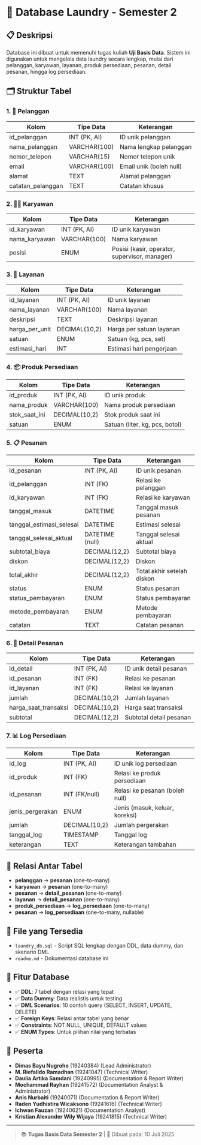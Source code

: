 # 🧺 Database Laundry - Semester 2

## 📋 Deskripsi
Database ini dibuat untuk memenuhi tugas kuliah **Uji Basis Data**. Sistem ini digunakan untuk mengelola data laundry secara lengkap, mulai dari pelanggan, karyawan, layanan, produk persediaan, pesanan, detail pesanan, hingga log persediaan.

## 🗂️ Struktur Tabel

### 1. 👤 **Pelanggan**
| Kolom            | Tipe Data         | Keterangan                |
|------------------|------------------|---------------------------|
| id_pelanggan     | INT (PK, AI)     | ID unik pelanggan         |
| nama_pelanggan   | VARCHAR(100)     | Nama lengkap pelanggan    |
| nomor_telepon    | VARCHAR(15)      | Nomor telepon unik        |
| email            | VARCHAR(100)     | Email unik (boleh null)   |
| alamat           | TEXT             | Alamat pelanggan          |
| catatan_pelanggan| TEXT             | Catatan khusus            |

### 2. 👨‍💼 **Karyawan**
| Kolom         | Tipe Data     | Keterangan            |
|---------------|--------------|-----------------------|
| id_karyawan   | INT (PK, AI) | ID unik karyawan      |
| nama_karyawan | VARCHAR(100) | Nama karyawan         |
| posisi        | ENUM         | Posisi (kasir, operator, supervisor, manager) |

### 3. 🧼 **Layanan**
| Kolom          | Tipe Data      | Keterangan                |
|----------------|---------------|---------------------------|
| id_layanan     | INT (PK, AI)  | ID unik layanan           |
| nama_layanan   | VARCHAR(100)  | Nama layanan              |
| deskripsi      | TEXT          | Deskripsi layanan         |
| harga_per_unit | DECIMAL(10,2) | Harga per satuan layanan  |
| satuan         | ENUM          | Satuan (kg, pcs, set)     |
| estimasi_hari  | INT           | Estimasi hari pengerjaan  |

### 4. 📦 **Produk Persediaan**
| Kolom         | Tipe Data      | Keterangan                |
|---------------|---------------|---------------------------|
| id_produk     | INT (PK, AI)  | ID unik produk            |
| nama_produk   | VARCHAR(100)  | Nama produk persediaan    |
| stok_saat_ini | DECIMAL(10,2) | Stok produk saat ini      |
| satuan        | ENUM          | Satuan (liter, kg, pcs, botol) |

### 5. 📋 **Pesanan**
| Kolom                  | Tipe Data         | Keterangan                        |
|------------------------|------------------|-----------------------------------|
| id_pesanan             | INT (PK, AI)     | ID unik pesanan                   |
| id_pelanggan           | INT (FK)         | Relasi ke pelanggan               |
| id_karyawan            | INT (FK)         | Relasi ke karyawan                |
| tanggal_masuk          | DATETIME         | Tanggal masuk pesanan             |
| tanggal_estimasi_selesai| DATETIME        | Estimasi selesai                  |
| tanggal_selesai_aktual | DATETIME (null)  | Tanggal selesai aktual            |
| subtotal_biaya         | DECIMAL(12,2)    | Subtotal biaya                    |
| diskon                 | DECIMAL(12,2)    | Diskon                            |
| total_akhir            | DECIMAL(12,2)    | Total akhir setelah diskon        |
| status                 | ENUM             | Status pesanan                    |
| status_pembayaran      | ENUM             | Status pembayaran                 |
| metode_pembayaran      | ENUM             | Metode pembayaran                 |
| catatan                | TEXT             | Catatan pesanan                   |

### 6. 📝 **Detail Pesanan**
| Kolom                | Tipe Data      | Keterangan                |
|----------------------|---------------|---------------------------|
| id_detail            | INT (PK, AI)  | ID unik detail pesanan    |
| id_pesanan           | INT (FK)      | Relasi ke pesanan         |
| id_layanan           | INT (FK)      | Relasi ke layanan         |
| jumlah               | DECIMAL(10,2) | Jumlah layanan            |
| harga_saat_transaksi | DECIMAL(10,2) | Harga saat transaksi      |
| subtotal             | DECIMAL(12,2) | Subtotal detail pesanan   |

### 7. 📊 **Log Persediaan**
| Kolom            | Tipe Data      | Keterangan                |
|------------------|---------------|---------------------------|
| id_log           | INT (PK, AI)  | ID unik log persediaan    |
| id_produk        | INT (FK)      | Relasi ke produk persediaan |
| id_pesanan       | INT (FK/null) | Relasi ke pesanan (boleh null) |
| jenis_pergerakan | ENUM          | Jenis (masuk, keluar, koreksi) |
| jumlah           | DECIMAL(10,2) | Jumlah pergerakan         |
| tanggal_log      | TIMESTAMP     | Tanggal log               |
| keterangan       | TEXT          | Keterangan tambahan       |

## 🔗 Relasi Antar Tabel
- **pelanggan** → **pesanan** (one-to-many)
- **karyawan** → **pesanan** (one-to-many)
- **pesanan** → **detail_pesanan** (one-to-many)
- **layanan** → **detail_pesanan** (one-to-many)
- **produk_persediaan** → **log_persediaan** (one-to-many)
- **pesanan** → **log_persediaan** (one-to-many, nullable)

## 📁 File yang Tersedia
- `laundry_db.sql` - Script SQL lengkap dengan DDL, data dummy, dan skenario DML
- `readme.md` - Dokumentasi database ini

## 🎯 Fitur Database
- ✅ **DDL**: 7 tabel dengan relasi yang tepat
- ✅ **Data Dummy**: Data realistis untuk testing
- ✅ **DML Scenarios**: 10 contoh query (SELECT, INSERT, UPDATE, DELETE)
- ✅ **Foreign Keys**: Relasi antar tabel yang benar
- ✅ **Constraints**: NOT NULL, UNIQUE, DEFAULT values
- ✅ **ENUM Types**: Untuk pilihan nilai yang terbatas

## 👥 Peserta
- **Dimas Bayu Nugroho** (19240384) (Lead Administrator)
- **M. Riefalldo Ramadhan** (19241047) (Technical Writer)
- **Daulia Artika Samdani** (19240995) (Documentation & Report Writer)
- **Mochammad Rayhan** (19241572) (Documentation Analyst & Administrator)
- **Anis Nurbaiti** (19240071) (Documentation & Report Writer)
- **Raden Yudhistira Wicaksono** (19241616) (Technical Writer)
- **Ichwan Fauzan** (19240621) (Documentation Analyst)
- **Kristian Alexander Wily Wijaya** (19241815) (Technical Writer)

---

> 📚 **Tugas Basis Data Semester 2** | 📅 Dibuat pada: 10 Juli 2025
